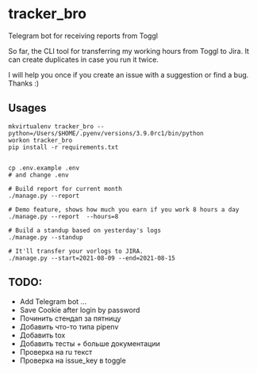 # tracker_bro
Telegram bot for receiving reports from Toggl

So far, the CLI tool for transferring my working hours from Toggl to Jira. It can create duplicates in case you run it twice.

I will help you once if you create an issue with a suggestion or find a bug. Thanks :)

## Usages

```shell
mkvirtualenv tracker_bro --python=/Users/$HOME/.pyenv/versions/3.9.0rc1/bin/python
workon tracker_bro
pip install -r requirements.txt


cp .env.example .env
# and change .env

# Build report for current month
./manage.py --report

# Demo feature, shows how much you earn if you work 8 hours a day
./manage.py --report  --hours=8

# Build a standup based on yesterday's logs
./manage.py --standup

# It'll transfer your vorlogs to JIRA.
./manage.py --start=2021-08-09 --end=2021-08-15
```


## TODO:
- Add Telegram bot ...
- Save Cookie after login by password
- Починить стендап за пятницу
- Добавить что-то типа pipenv
- Добавить tox
- Добавить тесты + больше документации
- Проверка на ru текст
- Проверка на issue_key в toggle
